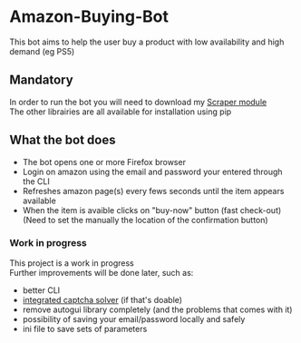 # Amazon-Buying-Bot
This bot aims to help the user buy a product with low availability and high demand (eg PS5)  

## Mandatory
In order to run the bot you will need to download my [Scraper module](https://github.com/locsta/Scraper)  
The other librairies are all available for installation using pip  

## What the bot does
* The bot opens one or more Firefox browser  
* Login on amazon using the email and password your entered through the CLI  
* Refreshes amazon page(s) every fews seconds until the item appears available  
* When the item is avaible clicks on "buy-now" button (fast check-out) (Need to set the manually the location of the confirmation button)  

### Work in progress
This project is a work in progress  
Further improvements will be done later, such as:  
* better CLI  
* [integrated captcha solver](https://github.com/locsta/Amazon-Captcha-Solver) (if that's doable)  
* remove autogui library completely (and the problems that comes with it)  
* possibility of saving your email/password locally and safely  
* ini file to save sets of parameters  